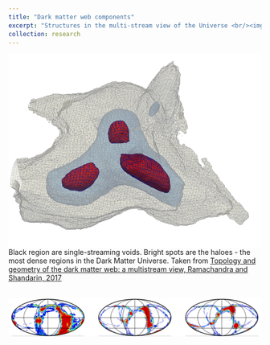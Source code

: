 ```yaml
---
title: "Dark matter web components"
excerpt: "Structures in the multi-stream view of the Universe <br/><img src='/images/fig1.png' width="200" height="40">" 
collection: research
---
```


<img align="right" src="/images/fig2.png"> Black region are single-streaming voids. Bright spots are the haloes - the most dense regions in the Dark Matter Universe. Taken from [Topology and geometry of the dark matter web: a multistream view, Ramachandra and Shandarin, 2017](https://arxiv.org/abs/1608.05469) 


<br/><img src='/images/fig3.png'>

